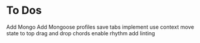 # To Dos
Add Mongo
Add Mongoose
profiles
save tabs
implement use context
move state to top
drag and drop chords
enable rhythm
add linting
